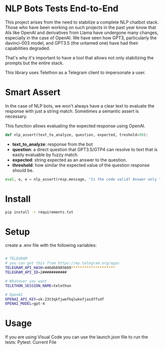 # NLP Bots Tests End-to-End

This project arises from the need to stabilize a complete NLP chatbot stack. Those who have been working on such projects in the past year know that AIs like OpenAI and derivatives from Llama have undergone many changes, especially in the case of OpenAI. We have seen how GPT3, particularly the davinci-003 model, and GPT3.5 (the untamed one) have had their capabilities degraded.

That's why it's important to have a tool that allows not only stabilizing the prompts but the entire stack.

This library uses Telethon as a Telegram client to impersonate a user.

# Smart Assert

In the case of NLP bots, we won't always have a clear text to evaluate the response with just a string match. Sometimes a semantic assert is necessary.

This function allows evaluating the expected response using OpenAI.
```python
def nlp_assert(text_to_analyze, question, expected, treshold=90):
```

- **text_to_analyze**: response from the bot
- **question**: a direct question that GPT3.5/GTP4 can resolve to text that is easily evaluable by fuzzy match.
- **expected**: string expected as an answer to the question.
- **threshold**: how similar the expected value of the question response should be.

```python
eval, o, e = nlp_assert(resp.message, "Is the code valid? Answer only true or false", "false")
```

# Install

```bash
pip install -r requirements.txt
```


# Setup

create a .env file with the following variables:

```bash

# TELEGRAM 
# you can get this from https://my.telegram.org/apps
TELEGRAM_API_HASH=446db6985669********************
TELEGRAM_API_ID=2###########

# Whatever you want
TELETHON_SESSION_NAME=telethon

# OpenAI
OPENAI_API_KEY=sk-23t3qkfjwefhqlwkefjasdffsdf
OPENAI_MODEL=gpt-4
```

# Usage

If you are using Visual Code you can use the launch.json file to run the tests: Pytest: Current File



